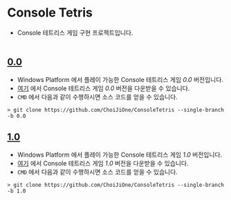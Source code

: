 # Console Tetris
- Console 테트리스 게임 구현 프로젝트입니다.
<br><br>

## [0.0](https://github.com/ChoiJiOne/ConsoleTetris/tree/0.0)
- Windows Platform 에서 플레이 가능한 Console 테트리스 게임 *0.0* 버전입니다.
- [여기](https://github.com/ChoiJiOne/ConsoleTetris/releases/tag/0.0) 에서 Console 테트리스 게임 *0.0* 버전을 다운받을 수 있습니다.
- `CMD` 에서 다음과 같이 수행하시면 소스 코드를 얻을 수 있습니다.

```
> git clone https://github.com/ChoiJiOne/ConsoleTetris --single-branch -b 0.0
```

## [1.0](https://github.com/ChoiJiOne/ConsoleTetris/tree/1.0)
- Windows Platform 에서 플레이 가능한 Console 테트리스 게임 *1.0* 버전입니다.
- [여기](https://github.com/ChoiJiOne/ConsoleTetris/releases/tag/1.0) 에서 Console 테트리스 게임 *1.0* 버전을 다운받을 수 있습니다.
- `CMD` 에서 다음과 같이 수행하시면 소스 코드를 얻을 수 있습니다.

```
> git clone https://github.com/ChoiJiOne/ConsoleTetris --single-branch -b 1.0
```
